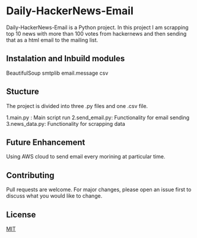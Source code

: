 # Daily-HackerNews-Email

Daily-HackerNews-Email is a Python project.
In this project I am scrapping top 10 news with more than 100 votes from hackernews and then sending that as a html email to the mailing list.

## Instalation and Inbuild modules
BeautifulSoup 
smtplib
email.message
csv

## Stucture 

The project is divided into three .py files and one .csv file.

1.main.py : Main script run
2.send_email.py: Functionality for email sending
3.news_data.py: Functionality for scrapping data 

## Future Enhancement
Using AWS cloud to send email every morining at particular time.

## Contributing
Pull requests are welcome. For major changes, please open an issue first to discuss what you would like to change.

## License
[MIT](https://choosealicense.com/licenses/mit/)